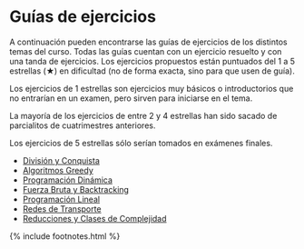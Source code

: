 # Guías de ejercicios

A continuación pueden encontrarse las guías de ejercicios de los distintos temas del curso. Todas las guías cuentan con un ejercicio resuelto y con una tanda de ejercicios. Los ejercicios propuestos están puntuados del 1 a 5 estrellas (★) en dificultad (no de forma exacta, sino para que usen de guía).

Los ejercicios de 1 estrellas son ejercicios muy básicos o introductorios que no entrarían en un examen, pero
sirven para iniciarse en el tema.

La mayoría de los ejercicios de entre 2 y 4 estrellas han sido sacado de parcialitos de cuatrimestres anteriores.

Los ejercicios de 5 estrellas sólo serían tomados en exámenes finales.

  * [División y Conquista](guias/dyc.md)
  * [Algoritmos Greedy](guias/greedy.md)
  * [Programación Dinámica](guias/pd.md)
  * [Fuerza Bruta y Backtracking](guias/bt.md)
  * [Programación Lineal](guias/pl.md)
  * [Redes de Transporte](guias/flujo.md)
  * [Reducciones y Clases de Complejidad](guias/reducciones.md)

{% include footnotes.html %}
